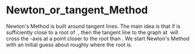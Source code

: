 # Newton_or_tangent_Method
Newton's Method is built around tangent lines.
The main idea is that if is sufficiently close to a root of ⁢ , then the tangent line to the graph at ⁢ will cross the -axis at a point closer to the root than . 
We start Newton's Method with an initial guess about roughly where the root is.

